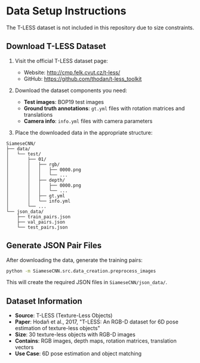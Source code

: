 # Data Setup Instructions

The T-LESS dataset is not included in this repository due to size constraints.

## Download T-LESS Dataset

1. Visit the official T-LESS dataset page:
   - Website: http://cmp.felk.cvut.cz/t-less/
   - GitHub: https://github.com/thodan/t-less_toolkit

2. Download the dataset components you need:
   - **Test images**: BOP19 test images
   - **Ground truth annotations**: `gt.yml` files with rotation matrices and translations
   - **Camera info**: `info.yml` files with camera parameters

3. Place the downloaded data in the appropriate structure:
```
SiameseCNN/
├── data/
│   └── test/
│       ├── 01/
│       │   ├── rgb/
│       │   │   ├── 0000.png
│       │   │   └── ...
│       │   ├── depth/
│       │   │   ├── 0000.png
│       │   │   └── ...
│       │   ├── gt.yml
│       │   └── info.yml
│       └── ...
└── json_data/
    ├── train_pairs.json
    ├── val_pairs.json
    └── test_pairs.json
```

## Generate JSON Pair Files

After downloading the data, generate the training pairs:

```bash
python -m SiameseCNN.src.data_creation.preprocess_images
```

This will create the required JSON files in `SiameseCNN/json_data/`.

## Dataset Information

- **Source**: T-LESS (Texture-Less Objects)
- **Paper**: Hodaň et al., 2017, "T-LESS: An RGB-D dataset for 6D pose estimation of texture-less objects"
- **Size**: 30 texture-less objects with RGB-D images
- **Contains**: RGB images, depth maps, rotation matrices, translation vectors
- **Use Case**: 6D pose estimation and object matching
